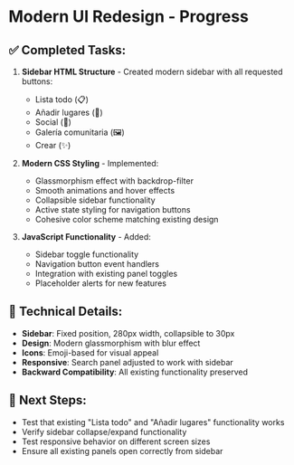 # Modern UI Redesign - Progress

## ✅ Completed Tasks:

1. **Sidebar HTML Structure** - Created modern sidebar with all requested buttons:
   - Lista todo (📋)
   - Añadir lugares (📍)
   - Social (👥)
   - Galería comunitaria (🖼️)
   - Crear (✨)

2. **Modern CSS Styling** - Implemented:
   - Glassmorphism effect with backdrop-filter
   - Smooth animations and hover effects
   - Collapsible sidebar functionality
   - Active state styling for navigation buttons
   - Cohesive color scheme matching existing design

3. **JavaScript Functionality** - Added:
   - Sidebar toggle functionality
   - Navigation button event handlers
   - Integration with existing panel toggles
   - Placeholder alerts for new features

## 🔧 Technical Details:

- **Sidebar**: Fixed position, 280px width, collapsible to 30px
- **Design**: Modern glassmorphism with blur effect
- **Icons**: Emoji-based for visual appeal
- **Responsive**: Search panel adjusted to work with sidebar
- **Backward Compatibility**: All existing functionality preserved

## 🚀 Next Steps:

- Test that existing "Lista todo" and "Añadir lugares" functionality works
- Verify sidebar collapse/expand functionality
- Test responsive behavior on different screen sizes
- Ensure all existing panels open correctly from sidebar
